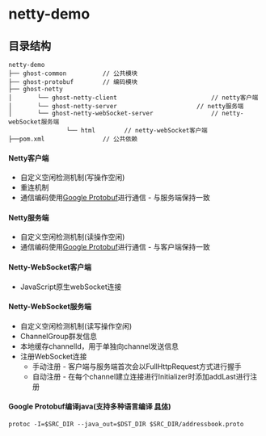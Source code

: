 # netty-demo
## 目录结构
```
netty-demo     
├── ghost-common          // 公共模块 
├── ghost-protobuf        // 编码模块
├── ghost-netty          
│       └── ghost-netty-client                          // netty客户端
│       └── ghost-netty-server                    	// netty服务端
│       └── ghost-netty-webSocket-server                // netty-webSocket服务端
				└── html		// netty-webSocket客户端
├──pom.xml                // 公共依赖
```

#### Netty客户端 
+ 自定义空闲检测机制(写操作空闲)
+ 重连机制
+ 通信编码使用[Google Protobuf](https://developers.google.cn/protocol-buffers/ "Google Protobuf")进行通信 - 与服务端保持一致

#### Netty服务端
+ 自定义空闲检测机制(读操作空闲)
+ 通信编码使用[Google Protobuf](https://developers.google.cn/protocol-buffers/ "Google Protobuf")进行通信 - 与客户端保持一致

#### Netty-WebSocket客户端
+ JavaScript原生webSocket连接

#### Netty-WebSocket服务端
+ 自定义空闲检测机制(读写操作空闲)
+ ChannelGroup群发信息
+ 本地缓存channelId，用于单独向channel发送信息
+ 注册WebSocket连接
	+ 手动注册 - 客户端与服务端首次会以FullHttpRequest方式进行握手
	+ 自动注册 - 在每个channel建立连接进行Initializer时添加addLast进行注册

#### Google Protobuf编译java(支持多种语言编译 [具体](https://developers.google.cn/protocol-buffers/))
```shell script
protoc -I=$SRC_DIR --java_out=$DST_DIR $SRC_DIR/addressbook.proto
```
